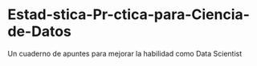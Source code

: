 # Estad-stica-Pr-ctica-para-Ciencia-de-Datos
Un cuaderno de apuntes para mejorar la habilidad como Data Scientist 
